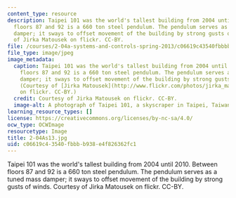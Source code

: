 ```yaml
---
content_type: resource
description: Taipei 101 was the world's tallest building from 2004 until 2010. Between
  floors 87 and 92 is a 660 ton steel pendulum. The pendulum serves as a tuned mass
  damper; it sways to offset movement of the building by strong gusts of winds. Courtesy
  of Jirka Matousek on flickr. CC-BY.
file: /courses/2-04a-systems-and-controls-spring-2013/c06619c43540fbbbb938e4f826362fc1_2-04As13.jpg
file_type: image/jpeg
image_metadata:
  caption: Taipei 101 was the world's tallest building from 2004 until 2010. Between
    floors 87 and 92 is a 660 ton steel pendulum. The pendulum serves as a tuned mass
    damper; it sways to offset movement of the building by strong gusts of winds.
    (Courtesy of [Jirka Matousek](http://www.flickr.com/photos/jirka_matousek/9210053094/)
    on flickr. CC-BY.)
  credit: Courtesy of Jirka Matousek on flickr. CC-BY.
  image-alt: A photograph of Taipei 101, a skyscraper in Taipei, Taiwan.
learning_resource_types: []
license: https://creativecommons.org/licenses/by-nc-sa/4.0/
ocw_type: OCWImage
resourcetype: Image
title: 2-04As13.jpg
uid: c06619c4-3540-fbbb-b938-e4f826362fc1
---
```

Taipei 101 was the world's tallest building from 2004 until 2010. Between floors 87 and 92 is a 660 ton steel pendulum. The pendulum serves as a tuned mass damper; it sways to offset movement of the building by strong gusts of winds. Courtesy of Jirka Matousek on flickr. CC-BY.